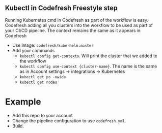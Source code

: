 ## Kubectl in Codefresh Freestyle step
Running Kubernetes cmd in Codefresh as part of the workflow is easy.
Codefresh adding all you clusters into the workflow to be used as part of your CI/CD pipeline.
The context remains the same as it appears in Codefresh
* Use image: `codefresh/kube-helm:master`
* Add your commands
    * `kubectl config get-contexts`. Will print the cluster that we added to the workflow
    * `kubectl config use-context {cluster-name}`. The name is the same as in Account settings -> integrations -> Kubernetes
    * `kubectl get po -owide`
    * `kubectl get nodes`

# Example
* Add this repo to your account
* Change the pipeline configuration to use `codefresh.yml`.
* Build.